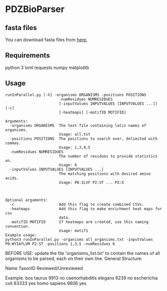 # PDZBioParser

## fasta files
You can download fasta files from [here.](http://www.uniprot.org/proteomes)

## Requirements
python 3
lxml
requests
numpy
matplotlib
## Usage
```
runInParallel.py [-h] -organisms ORGANISMS -positions POSITIONS
                        -numResidues NUMRESIDUES
                        [-inputValues INPUTVALUES [INPUTVALUES ...]] [-c]
                        [-heatmaps] [-motifID MOTIFID]

Arguments:
  -organisms ORGANISMS  The text file containing latin names of organisms.
                        Usage: all.txt
  -positions POSITIONS  The positions to search over, delimited with commas.
                        Usage: 1,3,4,5
  -numResidues NUMRESIDUES
                        The number of residues to provide statistics on.
                        Usage: 6
  -inputValues INPUTVALUES [INPUTVALUES ...]
                        The matching positions with desired amino acids.
                        Usage: P0:ILVF P2:ST ... PX:X



Optional arguments:
  -c                    Add this flag to create combined CSVs.
  -heatmaps             Add this flag to make enrichment heat maps for csv
                        data.
  -motifID MOTIFID      If heatmaps are created, use this naming convention.
                        Usage: motif1
Example usage:
python3 runInParallel.py -organisms all_organisms.txt -inputValues P0:WYIAfLVM P2:ST -positions 1,3,5 -numResidues 6

```

BEFORE USE: update the file 'organisms_list.txt' to contain the names of all 
organisms to be parsed, each on their own line. General Structure:

Name TaxonID Reviewed/Unreviewed

Example.
bos taurus 9913 no
caenorhabditis elegans 6239 no
escherichia coli 83333 yes
homo sapiens 9606 yes


